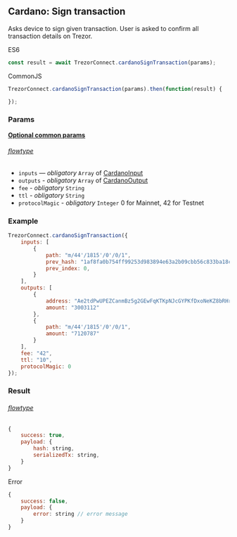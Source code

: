 
## Cardano: Sign transaction
Asks device to sign given transaction. User is asked to confirm all transaction
details on Trezor.

ES6
```javascript
const result = await TrezorConnect.cardanoSignTransaction(params);
```

CommonJS
```javascript
TrezorConnect.cardanoSignTransaction(params).then(function(result) {

});
```

### Params 
[****Optional common params****](commonParams.md)
###### [flowtype](../../src/js/types/networks/cardano.js#L38-L57)
* `inputs` — *obligatory* `Array` of [CardanoInput](../../src/js/types/networks/cardano.js#L38)
* `outputs` - *obligatory* `Array` of [CardanoOutput](../../src/js/types/networks/cardano.js#L43)
* `fee` - *obligatory* `String`
* `ttl` - *obligatory* `String`
* `protocolMagic` - *obligatory* `Integer` 0 for Mainnet, 42 for Testnet

### Example
```javascript
TrezorConnect.cardanoSignTransaction({
    inputs: [
        {
            path: "m/44'/1815'/0'/0/1",
            prev_hash: "1af8fa0b754ff99253d983894e63a2b09cbb56c833ba18c3384210163f63dcfc",
            prev_index: 0,
        }
    ],
    outputs: [
        {
            address: "Ae2tdPwUPEZCanmBz5g2GEwFqKTKpNJcGYPKfDxoNeKZ8bRHr8366kseiK2",
            amount: "3003112"
        },
        {
            path: "m/44'/1815'/0'/0/1",
            amount: "7120787"
        }
    ],
    fee: "42",
    ttl: "10",
    protocolMagic: 0
});
```

### Result
###### [flowtype](../../src/js/types/networks/cardano.js#L59-L62)
```javascript
{
    success: true,
    payload: {
        hash: string,
        serializedTx: string,
    }
}
```
Error
```javascript
{
    success: false,
    payload: {
        error: string // error message
    }
}
```
